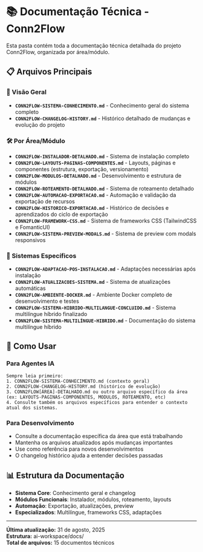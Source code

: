 # 📚 Documentação Técnica - Conn2Flow

Esta pasta contém toda a documentação técnica detalhada do projeto Conn2Flow, organizada por área/módulo.

## 📋 Arquivos Principais

### 🎯 Visão Geral
- **`CONN2FLOW-SISTEMA-CONHECIMENTO.md`** - Conhecimento geral do sistema completo
- **`CONN2FLOW-CHANGELOG-HISTORY.md`** - Histórico detalhado de mudanças e evolução do projeto

### 🛠️ Por Área/Módulo
- **`CONN2FLOW-INSTALADOR-DETALHADO.md`** - Sistema de instalação completo
- **`CONN2FLOW-LAYOUTS-PAGINAS-COMPONENTES.md`** - Layouts, páginas e componentes (estrutura, exportação, versionamento)
- **`CONN2FLOW-MODULOS-DETALHADO.md`** - Desenvolvimento e estrutura de módulos
- **`CONN2FLOW-ROTEAMENTO-DETALHADO.md`** - Sistema de roteamento detalhado
- **`CONN2FLOW-AUTOMACAO-EXPORTACAO.md`** - Automação e validação da exportação de recursos
- **`CONN2FLOW-HISTORICO-EXPORTACAO.md`** - Histórico de decisões e aprendizados do ciclo de exportação
- **`CONN2FLOW-FRAMEWORK-CSS.md`** - Sistema de frameworks CSS (TailwindCSS e FomanticUI)
- **`CONN2FLOW-SISTEMA-PREVIEW-MODALS.md`** - Sistema de preview com modals responsivos

### 🔧 Sistemas Específicos
- **`CONN2FLOW-ADAPTACAO-POS-INSTALACAO.md`** - Adaptações necessárias após instalação
- **`CONN2FLOW-ATUALIZACOES-SISTEMA.md`** - Sistema de atualizações automáticas
- **`CONN2FLOW-AMBIENTE-DOCKER.md`** - Ambiente Docker completo de desenvolvimento e testes
- **`CONN2FLOW-SISTEMA-HIBRIDO-MULTILANGUE-CONCLUIDO.md`** - Sistema multilíngue híbrido finalizado
- **`CONN2FLOW-SISTEMA-MULTILÍNGUE-HIBRIDO.md`** - Documentação do sistema multilíngue híbrido

## 🎯 Como Usar

### Para Agentes IA
```
Sempre leia primeiro:
1. CONN2FLOW-SISTEMA-CONHECIMENTO.md (contexto geral)
2. CONN2FLOW-CHANGELOG-HISTORY.md (histórico de evolução)
3. CONN2FLOW[ÁREA]-DETALHADO.md ou outro arquivo específico da área (ex: LAYOUTS-PAGINAS-COMPONENTES, MODULOS, ROTEAMENTO, etc)
4. Consulte também os arquivos específicos para entender o contexto atual dos sistemas.
```

### Para Desenvolvimento
- Consulte a documentação específica da área que está trabalhando
- Mantenha os arquivos atualizados após mudanças importantes
- Use como referência para novos desenvolvimentos
- O changelog histórico ajuda a entender decisões passadas

## 📊 Estrutura da Documentação

- **Sistema Core**: Conhecimento geral e changelog
- **Módulos Funcionais**: Instalador, módulos, roteamento, layouts
- **Automação**: Exportação, atualizações, preview
- **Especializados**: Multilíngue, frameworks CSS, adaptações

---
**Última atualização:** 31 de agosto, 2025  
**Estrutura:** ai-workspace/docs/  
**Total de arquivos:** 15 documentos técnicos

